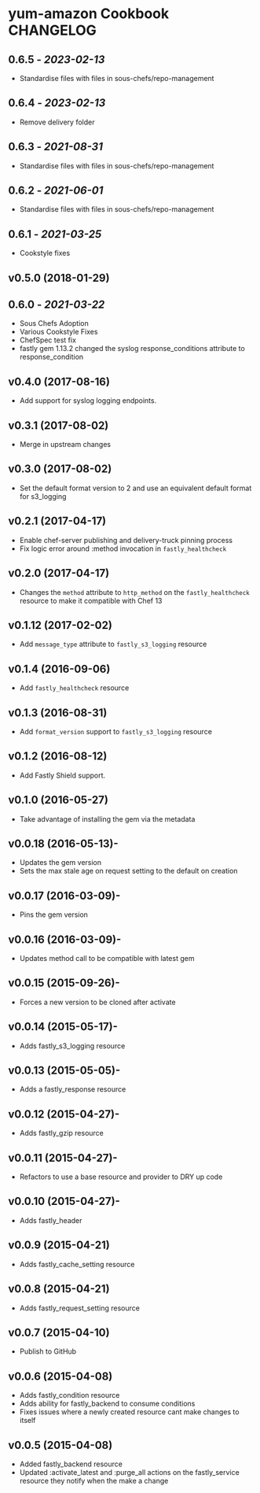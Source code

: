 # yum-amazon Cookbook CHANGELOG

## 0.6.5 - *2023-02-13*

* Standardise files with files in sous-chefs/repo-management

## 0.6.4 - *2023-02-13*

* Remove delivery folder

## 0.6.3 - *2021-08-31*

* Standardise files with files in sous-chefs/repo-management

## 0.6.2 - *2021-06-01*

* Standardise files with files in sous-chefs/repo-management

## 0.6.1 - *2021-03-25*

* Cookstyle fixes

## v0.5.0 (2018-01-29)

## 0.6.0 - *2021-03-22*

* Sous Chefs Adoption
* Various Cookstyle Fixes
* ChefSpec test fix
* fastly gem 1.13.2 changed the syslog response_conditions attribute to response_condition

## v0.4.0 (2017-08-16)

* Add support for syslog logging endpoints.

## v0.3.1 (2017-08-02)

* Merge in upstream changes

## v0.3.0 (2017-08-02)

* Set the default format version to 2 and use an equivalent default format for s3_logging

## v0.2.1 (2017-04-17)

* Enable chef-server publishing and delivery-truck pinning process
* Fix logic error around :method invocation in `fastly_healthcheck`

## v0.2.0 (2017-04-17)

* Changes the `method` attribute to `http_method` on the `fastly_healthcheck` resource to make it compatible with Chef 13

## v0.1.12 (2017-02-02)

* Add `message_type` attribute to `fastly_s3_logging` resource

## v0.1.4 (2016-09-06)

* Add `fastly_healthcheck` resource

## v0.1.3 (2016-08-31)

* Add `format_version` support to `fastly_s3_logging` resource

## v0.1.2 (2016-08-12)

* Add Fastly Shield support.

## v0.1.0 (2016-05-27)

* Take advantage of installing the gem via the metadata

## v0.0.18 (2016-05-13)-

* Updates the gem version
* Sets the max stale age on request setting to the default on creation

## v0.0.17 (2016-03-09)-

* Pins the gem version

## v0.0.16 (2016-03-09)-

* Updates method call to be compatible with latest gem

## v0.0.15 (2015-09-26)-

* Forces a new version to be cloned after activate

## v0.0.14 (2015-05-17)-

* Adds fastly_s3_logging resource

## v0.0.13 (2015-05-05)-

* Adds a fastly_response resource

## v0.0.12 (2015-04-27)-

* Adds fastly_gzip resource

## v0.0.11 (2015-04-27)-

* Refactors to use a base resource and provider to DRY up code

## v0.0.10 (2015-04-27)-

* Adds fastly_header

## v0.0.9 (2015-04-21)

* Adds fastly_cache_setting resource

## v0.0.8 (2015-04-21)

* Adds fastly_request_setting resource

## v0.0.7 (2015-04-10)

* Publish to GitHub

## v0.0.6 (2015-04-08)

* Adds fastly_condition resource
* Adds ability for fastly_backend to consume conditions
* Fixes issues where a newly created resource cant make changes to itself

## v0.0.5 (2015-04-08)

* Added fastly_backend resource
* Updated :activate_latest and :purge_all actions on the fastly_service resource they notify when the make a change
